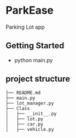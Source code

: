 # ParkEase
Parking Lot app

## Getting Started
- python main.py

## project structure
```
├── README.md
├── main.py
├── lot_manager.py
├── Class
│   ├── __init__.py
│   ├── lot.py
│   ├── car.py
│   ├── vehicle.py